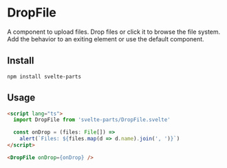 # DropFile

A component to upload files. Drop files or click it to browse the file system. Add the behavior to an exiting element or use the default component.

## Install

```
npm install svelte-parts
```

## Usage

```html
<script lang="ts">
  import DropFile from 'svelte-parts/DropFile.svelte'

  const onDrop = (files: File[]) =>
    alert(`Files: ${files.map(d => d.name).join(', ')}`) 
</script>

<DropFile onDrop={onDrop} />
```